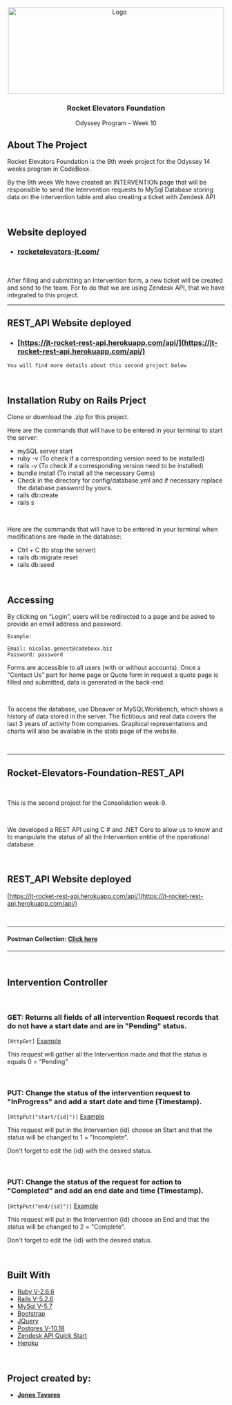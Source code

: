 <!-- PROJECT LOGO -->
<br />
<p align="center">
  <a href="https://rocketlift.ca/assets/_rocket/R2-3c6296bf2343b849b947f8ccfce0de61dd34ba7f9e2a23a53d0a743bc4604e3c.png">
    <img src="https://rocketlift.ca/assets/_rocket/R2-3c6296bf2343b849b947f8ccfce0de61dd34ba7f9e2a23a53d0a743bc4604e3c.png" alt="Logo" width="500" height="200">
  </a>

  <h3 align="center">Rocket Elevators Foundation
</h3>
  
  <p align="center">
    Odyssey Program - Week 10
  </p>
</p>



<!-- ABOUT THE PROJECT -->
## About The Project

Rocket Elevators Foundation is the 9th week project for the Odyssey 14 weeks program in CodeBoxx. 

By the 9th week We have created an INTERVENTION page that will be responsible to send the Intervention requests to MySql Database
storing data on the intervention table and also creating a ticket with Zendesk API


<br>

## Website deployed

* ### [rocketelevators-jt.com/](https://rocketelevators-jt.com//)

<br>

After filling and submitting an Intervention form, a new ticket will be created and send to the team. For to do that we are using Zendesk API, that we have integrated to this project.

<hr>

## REST_API Website deployed

* ### [https://jt-rocket-rest-api.herokuapp.com/api/](https://jt-rocket-rest-api.herokuapp.com/api/)

``You will find more details about this second project below``


<br>

## Installation Ruby on Rails Prject

Clone or download the .zip for this project. 

Here are the commands that will have to be entered in your terminal to start the server:
- mySQL server start
- ruby -v (To check if a corresponding version need to be installed)
- rails -v (To check if a corresponding version need to be installed)
- bundle install (To install all the necessary Gems)
- Check in the directory for config/database.yml and if necessary replace the database password by yours.
- rails db:create
- rails s

<br>

Here are the commands that will have to be entered in your terminal when modifications are made in the database:
- Ctrl + C (to stop the server)
- rails db:migrate reset
- rails db:seed

<br>

## Accessing

By clicking on “Login”, users will be redirected to a page and be asked to provide an email address and password.
	
	Example: 

	Email: nicolas.genest@codeboxx.biz
	Password: password

Forms are accessible to all users (with or without accounts). Once a “Contact Us” part for home page or Quote form in request a quote page is filled and submitted, data is generated in the back-end.

<br>

To access the database, use Dbeaver or MySQLWorkbench, which shows a history of data stored in the server. The fictitious and real data covers the last 3 years of activity from companies. Graphical representations and charts will also be available in the stats page of the website. 

<br><hr>

## Rocket-Elevators-Foundation-REST_API

<br>

This is the second project for the Consolidation week-9.

<br>

We developed a REST API using C # and .NET Core to allow us to know and to manipulate the status of all the Intervention entitie of the operational database.

<br>

## REST_API Website deployed
[https://jt-rocket-rest-api.herokuapp.com/api/](https://jt-rocket-rest-api.herokuapp.com/api/)

<br><hr>

#### Postman Collection: [Click here](https://www.getpostman.com/collections/e4e59684cb5aa3398d7d)

<hr><br>

## Intervention Controller
<br>

### GET: Returns all fields of all intervention Request records that do not have a start date and are in "Pending" status.
```[HttpGet]```
[Example](https://jt-rocket-rest-api.herokuapp.com/api/interventions)

This request will gather all the Intervention made and that the status is equals 0 = "Pending"

<br>

### PUT: Change the status of the intervention request to "InProgress" and add a start date and time (Timestamp).
```[HttpPut("start/{id}")]```
[Example](https://jt-rocket-rest-api.herokuapp.com/api/interventions/start/{id})

This request will put in the Intervention {id} choose an Start and that the status will be changed to 1 = "Incomplete".

Don't forget to edit the {id} with the desired status.

<br>

### PUT: Change the status of the request for action to "Completed" and add an end date and time (Timestamp).

```[HttpPut("end/{id}")]```
[Example](https://jt-rocket-rest-api.herokuapp.com/api/interventions/end{id})

This request will put in the Intervention {id} choose an End and that the status will be changed to 2 = "Complete".

Don't forget to edit the {id} with the desired status.

<br>

## Built With

* [Ruby V-2.6.6](https://www.ruby-lang.org/en/)
* [Rails V-5.2.6](https://guides.rubyonrails.org/)
* [MySql V-5.7](https://dev.mysql.com/)
* [Bootstrap](https://getbootstrap.com)
* [JQuery](https://jquery.com)
* [Postgres V-10.18](https://www.postgresql.org/docs/10/release-10-18.html)
* [Zendesk API Quick Start](https://developer.zendesk.com/documentation/ticketing/getting-started/zendesk-api-quick-start/)
* [Heroku](heroku.com)


<br>

## Project created by:

- **[Jones Tavares](https://github.com/johnnybigoo)**



